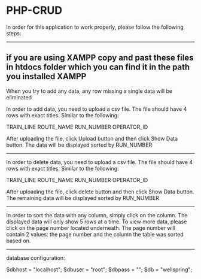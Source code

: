 # PHP-CRUD

In order for this application to work properly, please follow the following steps:

-------
if you are using XAMPP copy and past these files in htdocs folder which you can find it in the path you installed XAMPP
-------

When you try to add any data, any row missing a single data will be eliminated 

In order to add data, you need to upload a csv file. The file should have 4 rows with exact titles. Similar to the following:
 
TRAIN_LINE	 ROUTE_NAME	 RUN_NUMBER	 OPERATOR_ID

After uploading the file, click Upload button and then click Show Data button. The data will be displayed sorted by RUN_NUMBER

------------------------------------------------

In order to delete data, you need to upload a csv file. The file should have 4 rows with exact titles. Similar to the following:
 
TRAIN_LINE	 ROUTE_NAME	 RUN_NUMBER	 OPERATOR_ID

After uploading the file, click delete button and then click Show Data button. The remaining data will be displayed sorted by RUN_NUMBER

--------------------------------------------------

In order to sort the data with any column, simply click on the column. 
The displayed data will only show 5 rows at a time. To view more data, please click on the page number located underneath. 
The page number will contain 2 values: the page number and the column the table was sorted based on. 

-----------------------


database configuration:

$dbhost = "localhost";
$dbuser = "root";
$dbpass = "";
$db = "wellspring";



